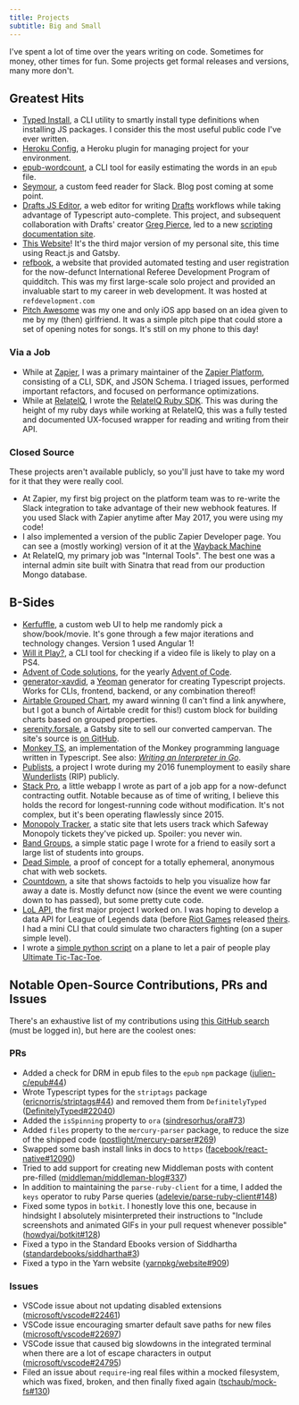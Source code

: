 ```yaml
---
title: Projects
subtitle: Big and Small
---
```


I've spent a lot of time over the years writing on code. Sometimes for money, other times for fun. Some projects get formal releases and versions, many more don't.

## Greatest Hits

- [Typed Install](https://github.com/xavdid/typed-install), a CLI utility to smartly install type definitions when installing JS packages. I consider this the most useful public code I've ever written.
- [Heroku Config](https://github.com/xavdid/heroku-config), a Heroku plugin for managing project for your environment.
- [epub-wordcount](https://github.com/xavdid/epub-wordcount), a CLI tool for easily estimating the words in an `epub` file.
- [Seymour](https://github.com/xavdid/seymour), a custom feed reader for Slack. Blog post coming at some point.
- [Drafts JS Editor](https://davidbrownman.com/drafts), a web editor for writing [Drafts](https://getdrafts.com/) workflows while taking advantage of Typescript auto-complete. This project, and subsequent collaboration with Drafts' creator [Greg Pierce](https://twitter.com/agiletortoise), led to a new [scripting documentation site](https://scripting.getdrafts.com/).
- [This Website](https://github.com/xavdid/xavdid.github.io/)! It's the third major version of my personal site, this time using React.js and Gatsby. <!-- I wrote more about the latest version here -->
- [refbook](https://github.com/xavdid/refbook), a website that provided automated testing and user registration for the now-defunct International Referee Development Program of quidditch. This was my first large-scale solo project and provided an invaluable start to my career in web development. It was hosted at `refdevelopment.com`
- [Pitch Awesome](https://github.com/xavdid/pitch_awesome) was my one and only iOS app based on an idea given to me by my (then) girlfriend. It was a simple pitch pipe that could store a set of opening notes for songs. It's still on my phone to this day!

### Via a Job

- While at [Zapier](https://zapier.com/), I was a primary maintainer of the [Zapier Platform](https://github.com/zapier/zapier-platform), consisting of a CLI, SDK, and JSON Schema. I triaged issues, performed important refactors, and focused on performance optimizations.
- While at [RelateIQ](https://en.wikipedia.org/wiki/SalesforceIQ), I wrote the [RelateIQ Ruby SDK](https://github.com/xavdid/ruby-sdk). This was during the height of my ruby days while working at RelateIQ, this was a fully tested and documented UX-focused wrapper for reading and writing from their API.

### Closed Source

These projects aren't available publicly, so you'll just have to take my word for it that they were really cool.

- At Zapier, my first big project on the platform team was to re-write the Slack integration to take advantage of their new webhook features. If you used Slack with Zapier anytime after May 2017, you were using my code!
- I also implemented a version of the public Zapier Developer page. You can see a (mostly working) version of it at the [Wayback Machine](https://web.archive.org/web/20180326060057if_/https://zapier.com/developer/)
- At RelateIQ, my primary job was "Internal Tools". The best one was a internal admin site built with Sinatra that read from our production Mongo database.

## B-Sides

- [Kerfuffle](https://kerfuffle.herokuapp.com/), a custom web UI to help me randomly pick a show/book/movie. It's gone through a few major iterations and technology changes. Version 1 used Angular 1!
- [Will it Play?](https://github.com/xavdid/will-it-play), a CLI tool for checking if a video file is likely to play on a PS4.
- [Advent of Code solutions](https://github.com/xavdid/adventofcode), for the yearly [Advent of Code](https://adventofcode.com/).
- [generator-xavdid](https://github.com/xavdid/generator-xavdid), a [Yeoman](https://yeoman.io/) generator for creating Typescript projects. Works for CLIs, frontend, backend, or any combination thereof!
- [Airtable Grouped Chart](https://github.com/xavdid/airtable-grouped-chart), my award winning (I can't find a link anywhere, but I got a bunch of Airtable credit for this!) custom block for building charts based on grouped properties.
- [serenity.forsale](https://serenity-for-sale.netlify.app/), a Gatsby site to sell our converted campervan. The site's source is [on GitHub](https://github.com/xavdid/serenity-for-sale).
- [Monkey TS](https://github.com/xavdid/monkey-ts), an implementation of the Monkey programming language written in Typescript. See also: _[Writing an Interpreter in Go](https://interpreterbook.com/)_.
- [Publists](https://github.com/xavdid/publists), a project I wrote during my 2016 funemployment to easily share [Wunderlists](https://www.wunderlist.com/) (RIP) publicly.
- [Stack Pro](https://stackpro.herokuapp.com/), a little webapp I wrote as part of a job app for a now-defunct contracting outfit. Notable because as of time of writing, I believe this holds the record for longest-running code without modification. It's not complex, but it's been operating flawlessly since 2015.
- [Monopoly Tracker](https://davidbrownman.com/monopoly/), a static site that lets users track which Safeway Monopoly tickets they've picked up. Spoiler: you never win.
- [Band Groups](https://github.com/xavdid/bgroups), a simple static page I wrote for a friend to easily sort a large list of students into groups.
- [Dead Simple](https://github.com/xavdid/dead_simple), a proof of concept for a totally ephemeral, anonymous chat with web sockets.
- [Countdown](https://github.com/xavdid/countdown), a site that shows factoids to help you visualize how far away a date is. Mostly defunct now (since the event we were counting down to has passed), but some pretty cute code.
- [LoL API](https://github.com/xavdid/lolapi), the first major project I worked on. I was hoping to develop a data API for League of Legends data (before [Riot Games](https://www.riotgames.com/en) released [theirs](https://developer.riotgames.com/docs/lol#data-dragon). I had a mini CLI that could simulate two characters fighting (on a super simple level).
- I wrote a [simple python script](https://gist.github.com/xavdid/d07ef908fe023f2e1225) on a plane to let a pair of people play [Ultimate Tic-Tac-Toe](https://en.wikipedia.org/wiki/Ultimate_tic-tac-toe).

## Notable Open-Source Contributions, PRs and Issues

There's an exhaustive list of my contributions using [this GitHub search](https://github.com/issues?q=author%3Axavdid+archived%3Afalse+-user%3Axavdid+-user%3Aquidtech+) (must be logged in), but here are the coolest ones:

### PRs

- Added a check for DRM in epub files to the `epub` `npm` package ([julien-c/epub#44](https://github.com/julien-c/epub/pull/44))
- Wrote Typescript types for the `striptags` package ([ericnorris/striptags#44](https://github.com/ericnorris/striptags/pull/44)) and removed them from `DefinitelyTyped` ([DefinitelyTyped#22040](https://github.com/DefinitelyTyped/DefinitelyTyped/pull/22040))
- Added the `isSpinning` property to `ora` ([sindresorhus/ora#73](https://github.com/sindresorhus/ora/pull/73))
- Added `files` property to the `mercury-parser` package, to reduce the size of the shipped code ([postlight/mercury-parser#269](https://github.com/postlight/mercury-parser/pull/269))
- Swapped some bash install links in docs to `https` ([facebook/react-native#12090](https://github.com/facebook/react-native/pull/12090))
- Tried to add support for creating new Middleman posts with content pre-filled ([middleman/middleman-blog#337](https://github.com/middleman/middleman-blog/pull/337))
- In addition to maintaining the `parse-ruby-client` for a time, I added the `keys` operator to ruby Parse queries ([adelevie/parse-ruby-client#148](https://github.com/adelevie/parse-ruby-client/pull/148))
- Fixed some typos in `botkit`. I honestly love this one, because in hindsight I absolutely misinterpreted their instructions to "Include screenshots and animated GIFs in your pull request whenever possible" ([howdyai/botkit#128](https://github.com/howdyai/botkit/pull/128))
- Fixed a typo in the Standard Ebooks version of Siddhartha ([standardebooks/siddhartha#3](https://github.com/standardebooks/hermann-hesse_siddhartha_gunther-olesch_anke-dreher_amy-coulter_stefan-langer_semyon-chaichenets/pull/3))
- Fixed a typo in the Yarn website ([yarnpkg/website#909](https://github.com/yarnpkg/website/pull/909))

### Issues

- VSCode issue about not updating disabled extensions ([microsoft/vscode#22461](https://github.com/microsoft/vscode/issues/22461))
- VSCode issue encouraging smarter default save paths for new files ([microsoft/vscode#22697](https://github.com/microsoft/vscode/issues/22697))
- VSCode issue that caused big slowdowns in the integrated terminal when there are a lot of escape characters in output ([microsoft/vscode#24795](https://github.com/microsoft/vscode/issues/24795))
- Filed an issue about `require`-ing real files within a mocked filesystem, which was fixed, broken, and then finally fixed again ([tschaub/mock-fs#130](https://github.com/tschaub/mock-fs/issues/130))

<!-- ## Non Technical -->

<!-- If I want to bother with either a json resume or those cool components I liked, it could go here. -->

